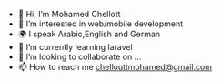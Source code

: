 - 👋 Hi, I’m Mohamed Chellott
- 👀 I’m interested in web/mobile development
- 🌍 I speak Arabic,English and German 
- 🌱 I’m currently learning laravel
- 💞️ I’m looking to collaborate on ...
- 📫 How to reach me chellouttmohamed@gmail.com

<!---
Chelloutt/Chelloutt is a ✨ special ✨ repository because its `README.md` (this file) appears on your GitHub profile.
You can click the Preview link to take a look at your changes.
--->
